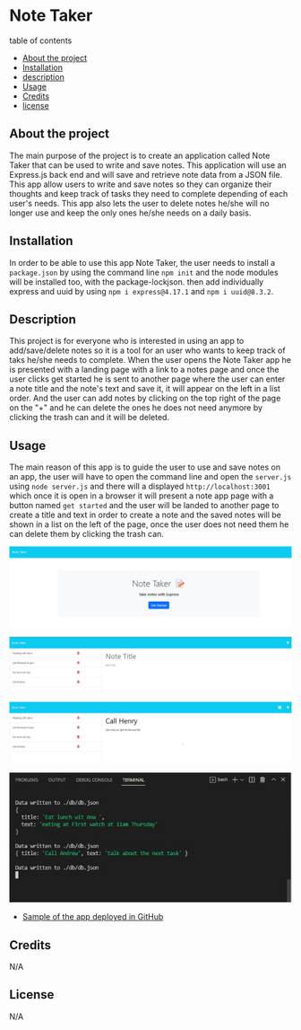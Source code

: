 # Note Taker  #

table of contents
  - [About the project](#abouttheproject)
  - [Installation](#installation)
  - [description](#description)
  - [Usage](#usage)
  - [Credits](#credits)
  - [license](#license)

## About the project ##

The main purpose of the project is to create an application called Note Taker that can be used to write and save notes. This application will use an Express.js back end and will save and retrieve note data from a JSON file. This app allow users to write and save notes so they can organize their thoughts and keep track of tasks they need to complete depending of each user's needs. This app also lets the user to delete notes he/she will no longer use and keep  the only ones he/she needs on a daily basis.


## Installation ##
In order to be able to use this app Note Taker, the user needs to install a `package.json` by using the command line `npm init` and the node modules will be installed too, with the package-lockjson. then add individually express and uuid by using `npm i express@4.17.1` and `npm i uuid@8.3.2`.

## Description

This project is for everyone who is interested in using an app to add/save/delete notes so it is a tool for an user who wants to keep track of taks he/she needs to complete. When the user opens the Note Taker app he is presented with a landing page with a link to a notes page and once the user clicks get started he is sent to another page where the user can enter a note title and the note's text and save it, it will appear on the left in a list order. And the user can add notes by clicking on the top right of the page on the  "+" and he can delete the ones he does not need anymore by clicking the trash can and it will be deleted.

## Usage ##

The main reason of this app is to guide the user to use and save notes on an app, the user will have to open the command line and open the `server.js` using `node server.js` and there will a displayed `http://localhost:3001` which once it is open in a browser it will present a note app page with a button named `get started` and the user will be landed to another page to create a title  and text  in order to create a note and the saved notes will be shown in a list on the left of the page, once the user does not need them he can delete them by clicking the trash can.

![Sample of the title and text input ](./images%20for%20readme%20file/Screenshot-3.jpg)

![screenshot of the app](./images%20for%20readme%20file/Screenshot.jpg)

![Sample of the title and text input ](./images%20for%20readme%20file/Screenshot-2.jpg)


![Sample of the command line ](./images%20for%20readme%20file/command-line.jpg)


- [Sample of the app deployed in GitHub]()

## Credits 

N/A

## License 
N/A